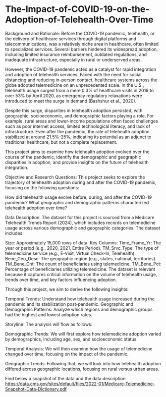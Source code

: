 # The-Impact-of-COVID-19-on-the-Adoption-of-Telehealth-Over-Time

Background and Rationale:
Before the COVID-19 pandemic, telehealth, or the delivery of healthcare services through digital platforms and telecommunications, was a relatively niche area in healthcare, often limited to specialized services. Several barriers hindered its widespread adoption, including limited insurance reimbursement, outdated regulations, and inadequate infrastructure, especially in rural or underserved areas.

However, the COVID-19 pandemic acted as a catalyst for rapid integration and adoption of telehealth services. Faced with the need for social distancing and reducing in-person contact, healthcare systems across the globe adopted telemedicine on an unprecedented scale. In the U.S., telehealth usage surged from a mere 0.3% of healthcare visits in 2019 to over 53% by April 2020, as emergency regulatory relaxations were introduced to meet the surge in demand (Bashshur et al., 2020).

Despite this surge, disparities in telehealth adoption persisted, with geographic, socioeconomic, and demographic factors playing a role. For example, rural areas and lower-income populations often faced challenges such as poor internet access, limited technological literacy, and lack of infrastructure. Even after the pandemic, the rate of telehealth adoption stabilized at around 21.5%-25%, indicating its potential as an adjunct to traditional healthcare, but not a complete replacement.

This project aims to examine how telehealth adoption evolved over the course of the pandemic, identify the demographic and geographic disparities in adoption, and provide insights on the future of telehealth integration.

Objective and Research Questions:
This project seeks to explore the trajectory of telehealth adoption during and after the COVID-19 pandemic, focusing on the following questions:

How did telehealth usage evolve before, during, and after the COVID-19 pandemic? What geographic and demographic patterns characterized telehealth adoption over time?

Data Description: The dataset for this project is sourced from a Medicare Telehealth Trends Report (2024), which includes records on telemedicine usage across various demographic and geographic categories. The dataset includes:

Size: Approximately 15,000 rows of data. Key Columns: Time_Frame_Yr: The year or period (e.g., 2020, 2021, Entire Period). TM_Srvc_Type: The type of telemedicine service (e.g., E-Visit, Virtual Check-In, Telehealth). Bene_Geo_Desc: The geographic region (e.g., states, national, territories). TM_Bene_Cnt: The count of beneficiaries using telemedicine. TM_Bene_Pct: Percentage of beneficiaries utilizing telemedicine. The dataset is relevant because it captures critical information on the volume of telehealth usage, trends over time, and key factors influencing adoption.

Through this project, we aim to derive the following insights:

Temporal Trends: Understand how telehealth usage increased during the pandemic and its stabilization post-pandemic.
Geographic and Demographic Patterns: Analyze which regions and demographic groups had the highest and lowest adoption rates. 

Storyline:
The analysis will flow as follows:

Demographic Trends: We will first explore how telemedicine adoption varied by demographics, including age, sex, and socioeconomic status.

Temporal Analysis: We will then examine how the usage of telemedicine changed over time, focusing on the impact of the pandemic.

Geographic Trends: Following that, we will look into how telehealth adoption differed across geographic locations, focusing on rural versus urban areas.

Find below a snapshot of the data and the data description https://data.cms.gov/sites/default/files/2022-01/Medicare-Telemedicine-Snapshot-Data-Dictionary.pdf
